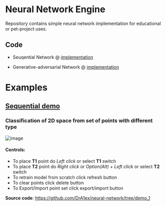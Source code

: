 # Neural Network Engine

Repository contains simple neural network implementation for educational or pet-project uses.

## Code
- Seuqential Network @ [implementation](src/app/neural-network/sequential.ts)

- Generative-adversarial Network @ [implementation](src/app/neural-network/generative-adversarial.ts)

# Examples
## [Sequential demo](https://dra1ex.github.io/neural-network/demo1/)
### Classification of 2D space from set of points with different type
![image](https://user-images.githubusercontent.com/1194059/128631442-0a0350df-d5b1-4ac2-b3d0-030e341f68a3.png)

#### Controls:
- To place **T1** point do _Left click_ or select **T1** switch
- To place **T2** point do _Right click_ or _Option(Alt) + Left click_ or select **T2** switch
- To retrain model from scratch click refresh button
- To clear points click delete button
- To Export/Import point set click export/import button 

**Source code**: https://github.com/DrA1ex/neural-network/tree/demo_1

